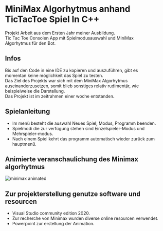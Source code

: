 MiniMax Algorhytmus anhand TicTacToe Spiel In C++
=================
Projekt Arbeit aus dem Ersten Jahr meiner Ausbildung.  
Tic Tac Toe Consolen App mit Spielmodusauswahl und MiniMax Algorhytmus für den Bot.  

## Infos
Bis auf den Code in eine IDE zu kopieren und auszuführen, gibt es momentan keine möglichkeit das Spiel zu testen.  
Das Ziel des Projekts war sich mit dem MiniMax Algorhytmus auseinanderzusetzen, somit blieb sonstiges relativ rudimentär, wie beispielweise die Darstellung.  
Das Projekt ist im zeitrahmen einer woche entstanden.

## Spielanleitung

* Im menü besteht die auswahl Neues Spiel, Modus, Programm beenden.
* Spielmodi die zur verfügung stehen sind Einzelspieler-Modus und Mehrspieler-modus.
* Nach einem Spiel kehrt das programm automatisch wieder zurück zum hauptmenü.

## Animierte veranschaulichung des Minimax algorhytmus
![minimax animated](https://user-images.githubusercontent.com/105810795/191184028-6cf81603-61af-4a84-bfd7-f9d000e37150.gif)

## Zur projekterstellung genutze software und resourcen

* Visual Studio community edition 2020.
* Zur recherche von Minimax wurden diverse online resourcen verwendet.
* Powerpoint zur erstellung der Animation.
